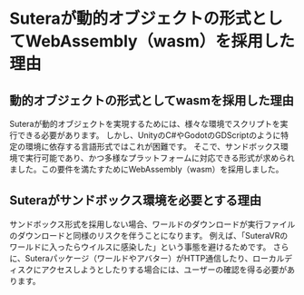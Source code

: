 # Suteraが動的オブジェクトの形式としてWebAssembly（wasm）を採用した理由
## 動的オブジェクトの形式としてwasmを採用した理由 
Suteraが動的オブジェクトを実現するためには、様々な環境でスクリプトを実行できる必要があります。
しかし、UnityのC#やGodotのGDScriptのように特定の環境に依存する言語形式ではこれが困難です。
そこで、サンドボックス環境で実行可能であり、かつ多様なプラットフォームに対応できる形式が求められました。この要件を満たすためにWebAssembly（wasm）を採用しました。
## Suteraがサンドボックス環境を必要とする理由
サンドボックス形式を採用しない場合、ワールドのダウンロードが実行ファイルのダウンロードと同様のリスクを伴うことになります。
例えば、「SuteraVRのワールドに入ったらウイルスに感染した」という事態を避けるためです。
さらに、Suteraパッケージ（ワールドやアバター）がHTTP通信したり、ローカルディスクにアクセスしようとしたりする場合には、ユーザーの確認を得る必要があります。

